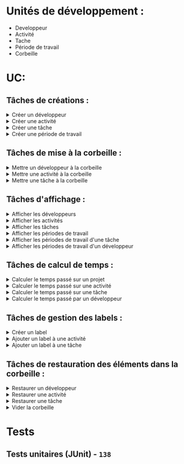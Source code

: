 # Unités de développement :

- Developpeur
- Activité
- Tache
- Période de travail
- Corbeille

# UC:

## Tâches de créations :

<details>
<summary>Créer un développeur</summary>

### **Créer un développeur**

> MUST

#### Préconditions:

- Nom fourni
- Prénom fourni
- Alias fourni
- Alias unique

#### Postconditions:

- Création d'un développeur
- Message de confirmation

#### Scénario:

- Saisie du nom
- Saisie du prénom
- Saisie de l'alias
- Création du développeur
- Message de confirmation

#### Table de decision:

| Préconditions               | 1   | 2   | 3   | 4   | 5   |
| --------------------------- | --- | --- | --- | --- | --- |
| _Nom fourni_                | Non | Oui | Oui | Oui | Oui |
| _Prénom fourni_             |     | Non | Oui | Oui | Oui |
| _Alias fourni_              |     |     | Non | Oui | Oui |
| _Alias unique_              |     |     |     | Non | Oui |
| **Postconditions**          |     |     |     |     |     |
| _Création d'un développeur_ | Non | Non | Non | Non | Oui |
| _Message d'erreur_          | Oui | Oui | Oui | Oui | Non |
| **Nombre de tests**         | 1   | 1   | 1   | 1   | 1   |

#### Tests `5`

#### UML:

```plantuml
@startuml
left to right direction
skinparam packageStyle rectangle
skinparam classAttributeIconSize 0

rectangle "Créer un développeur" {
    (Saisie du nom) as (1)
    (Saisie du prénom) as (2)
    (Saisie de l'alias) as (3)
    (Création du développeur) as (4)
    (Message de confirmation) as (5)

    (1) --> (2)
    (2) --> (3)
    (3) --> (4)
    (4) --> (5)
}
@enduml
```

---

</details>

<details>
<summary>Créer une activité</summary>

### **Créer une activité**

> MUST

#### Préconditions:

- Nom fourni
- Id fourni
- Id unique

#### Postconditions:

- Création d'une activité
- Message de confirmation

#### Scénario:

- Saisie du nom
- Saisie de l'id
- Création de l'activité
- Message de confirmation

#### Table de decision:

| Préconditions             | 1   | 2   | 3   | 4   |
| ------------------------- | --- | --- | --- | --- |
| _Nom fourni_              | Non | Oui | Oui | Oui |
| _Id fourni_               |     | Non | Oui | Oui |
| _Id unique_               |     |     | Non | Oui |
| **Postconditions**        |     |     |     |     |
| _Création d'une activité_ | Non | Non | Non | Oui |
| _Message d'erreur_        | Oui | Oui | Oui | Non |
| **Nombre de tests**       | 1   | 1   | 1   | 1   |

#### Tests `4`:

---

</details>

<details>
<summary>Créer une tâche</summary>

### **Créer une tâche**

> MUST

#### Préconditions:

- Nom fourni
- Id fourni
- Id unique
- Activité fournie
- Activité existante
- Activité active

#### Postconditions:

- Création d'une tâche
- Message de confirmation

#### Scénario:

- Saisie du nom
- Saisie de l'id
- Saisie de l'activité
- Création de la tâche
- Message de confirmation

#### Table de decision:

| Préconditions          | 1   | 2   | 3   | 4   | 5   | 6   | 7   |
| ---------------------- | --- | --- | --- | --- | --- | --- | --- |
| _Nom fourni_           | Non | Oui | Oui | Oui | Oui | Oui | Oui |
| _Id fourni_            |     | Non | Oui | Oui | Oui | Oui | Oui |
| _Id unique_            |     |     | Non | Oui | Oui | Oui | Oui |
| _Activité fournie_     |     |     |     | Non | Oui | Oui | Oui |
| _Activité existante_   |     |     |     |     | Non | Oui | Oui |
| _Activité active_      |     |     |     |     |     | Non | Oui |
| **Postconditions**     |     |     |     |     |     |     |     |
| _Création d'une tâche_ | Non | Non | Non | Non | Non | Non | Oui |
| _Message d'erreur_     | Oui | Oui | Oui | Oui | Oui | Oui | Non |
| **Nombre de tests**    | 1   | 1   | 1   | 1   | 1   | 1   | 1   |

#### Tests `7`:

---

</details>

<details>
<summary>Créer une période de travail</summary>

### **Créer une période de travail**

> MUST

#### Préconditions:

- Début fourni
- Fin fournie
- Début < Fin
- Tâche fournie
- Tâche existante
- Tâche active
- Développeur fourni
- Développeur existant
- Développeur actif
- Pas de chevauchement avec une autre période de travail

#### Postconditions:

- Création d'une période de travail
- Message de confirmation

#### Scénario:

- Saisie du début
- Saisie de la fin
- Saisie de la tâche
- Saisie du développeur
- Création de la période de travail
- Message de confirmation

#### Table de decision:

| Préconditions                                            | 1   | 2   | 3   | 4   | 5   | 6   | 7   | 8   | 9   | 10  | 11  |
| -------------------------------------------------------- | --- | --- | --- | --- | --- | --- | --- | --- | --- | --- | --- |
| _Début fourni_                                           | Non | Oui | Oui | Oui | Oui | Oui | Oui | Oui | Oui | Oui | Oui |
| _Fin fournie_                                            |     | Non | Oui | Oui | Oui | Oui | Oui | Oui | Oui | Oui | Oui |
| _Début < Fin_                                            |     |     | Non | Oui | Oui | Oui | Oui | Oui | Oui | Oui | Oui |
| _Tâche fournie_                                          |     |     |     | Non | Oui | Oui | Oui | Oui | Oui | Oui | Oui |
| _Tâche existante_                                        |     |     |     |     | Non | Oui | Oui | Oui | Oui | Oui | Oui |
| _Tâche active_                                           |     |     |     |     |     | Non | Oui | Oui | Oui | Oui | Oui |
| _Développeur fourni_                                     |     |     |     |     |     |     | Non | Oui | Oui | Oui | Oui |
| _Développeur existant_                                   |     |     |     |     |     |     |     | Non | Oui | Oui | Oui |
| _Développeur actif_                                      |     |     |     |     |     |     |     |     | Non | Oui | Oui |
| _Pas de chevauchement avec une autre période de travail_ |     |     |     |     |     |     |     |     |     | Non | Oui |
| **Postconditions**                                       |     |     |     |     |     |     |     |     |     |     |     |
| _Création d'une période de travail_                      | Non | Non | Non | Non | Non | Non | Non | Non | Non | Non | Oui |
| _Message d'erreur_                                       | Oui | Oui | Oui | Oui | Oui | Oui | Oui | Oui | Oui | Oui | Non |
| **Nombre de tests**                                      | 1   | 1   | 1   | 1   | 1   | 1   | 2   | 2   | 2   | 2   | 2   |

#### Tests `16`:

---

</details>

## Tâches de mise à la corbeille :

<details>
<summary>Mettre un développeur à la corbeille</summary>

### **Mettre un développeur à la corbeille**

> MUST

#### Préconditions:

- Développeur fourni
- Développeur existant
- Développeur actif

#### Postconditions:

- Développeur mis à la corbeille
- Périodes de travail du développeur mises à la corbeille
- Message de confirmation

#### Scénario:

- Saisie du développeur
- Mise à la corbeille du développeur
- Message de confirmation

#### Table de decision:

| Préconditions                                             | 1   | 2   | 3   | 4   |
| --------------------------------------------------------- | --- | --- | --- | --- |
| _Développeur fourni_                                      | Non | Oui | Oui | Oui |
| _Développeur existant_                                    |     | Non | Oui | Oui |
| _Développeur actif_                                       |     |     | Non | Oui |
| **Postconditions**                                        |     |     |     |     |
| _Développeur mis à la corbeille_                          | Non | Non | Non | Oui |
| _Périodes de travail du développeur mises à la corbeille_ | Non | Non | Non | Oui |
| _Message d'erreur_                                        | Oui | Oui | Oui | Non |
| **Nombre de tests**                                       | 1   | 1   | 1   | 2   |

> Pour le cas `4`, il faut aussi tester un développeur sans période de travail.

#### Tests `5`:

---

</details>

<details>
<summary>Mettre une activité à la corbeille</summary>

### **Mettre une activité à la corbeille**

> MUST

#### Préconditions:

- Activité fournie
- Activité existante
- Activité active

#### Postconditions:

- Activité mise à la corbeille
- Tâches de l'activité mises à la corbeille
- Périodes de travail des tâches mises à la corbeille
- Message de confirmation

#### Scénario:

- Saisie de l'activité
- Mise à la corbeille de l'activité
- Message de confirmation

#### Table de decision:

| Préconditions                                         | 1   | 2   | 3   | 4   |
| ----------------------------------------------------- | --- | --- | --- | --- |
| _Activité fournie_                                    | Non | Oui | Oui | Oui |
| _Activité existante_                                  |     | Non | Oui | Oui |
| _Activité active_                                     |     |     | Non | Oui |
| **Postconditions**                                    |     |     |     |     |
| _Activité mise à la corbeille_                        | Non | Non | Non | Oui |
| _Tâches de l'activité mises à la corbeille_           | Non | Non | Non | Oui |
| _Périodes de travail des tâches mises à la corbeille_ | Non | Non | Non | Oui |
| _Message d'erreur_                                    | Oui | Oui | Oui | Non |
| **Nombre de tests**                                   | 1   | 1   | 1   | 3   |

> Pour le cas `4` il faut 3 tests pour tester les 3 postconditions, donc les cas où il n'existe pas de tâches active pour l'activité, ni de périodes de travail actvies pour les tâches.

#### Tests `6`:

---

</details>

<details>
<summary>Mettre une tâche à la corbeille</summary>

### **Mettre une tâche à la corbeille**

> MUST

#### Préconditions:

- Tâche fournie
- Tâche existante
- Tâche active

#### Postconditions:

- Tâche mise à la corbeille
- Périodes de travail de la tâche mises à la corbeille
- Message de confirmation

#### Scénario:

- Saisie de la tâche
- Mise à la corbeille de la tâche
- Message de confirmation

#### Table de decision:

| Préconditions                                          | 1   | 2   | 3   | 4   |
| ------------------------------------------------------ | --- | --- | --- | --- |
| _Tâche fournie_                                        | Non | Oui | Oui | Oui |
| _Tâche existante_                                      |     | Non | Oui | Oui |
| _Tâche active_                                         |     |     | Non | Oui |
| **Postconditions**                                     |     |     |     |     |
| _Tâche mise à la corbeille_                            | Non | Non | Non | Oui |
| _Périodes de travail de la tâche mises à la corbeille_ | Non | Non | Non | Oui |
| _Message d'erreur_                                     | Oui | Oui | Oui | Non |
| **Nombre de tests**                                    | 1   | 1   | 1   | 2   |

> Pour le cas `4` on fait 2 tests pour le cas ou il n'existe pas de période de travail actives pour la tâche

#### Tests `5`:

---

</details>

## Tâches d'affichage :

<details>
<summary>Afficher les développeurs</summary>

### **Afficher les développeurs**

> MUST

#### Préconditions:

- Type de tri fourni

```java
public enum SortType {
	ACTIVE,
	INACTIVE,
	ALL
}
```

#### Postconditions:

- Affichage des développeurs

#### Scénario:

- Saisie du type de tri
- Affichage des développeurs

#### Table de decision:

| Préconditions                         | 1   | 2   | 3            | 4              | 5         |
| ------------------------------------- | --- | --- | ------------ | -------------- | --------- |
| _Type de tri fourni_                  | Non | Oui | Oui          | Oui            | Oui       |
| _Type de tri valide_                  |     | Non | Oui `ACTIVE` | Oui `INACTIVE` | Oui `ALL` |
| **Postconditions**                    |     |     |              |                |           |
| _Affichage des développeurs actifs_   | Non | Non | Oui          | Non            | Non       |
| _Affichage des développeurs inactifs_ | Non | Non | Non          | Oui            | Non       |
| _Affichage de tous les développeurs_  | Non | Non | Non          | Non            | Oui       |
| _Message d'erreur_                    | Oui | Oui | Non          | Non            | Non       |
| **Nombre de tests**                   | 1   | 1   | 2            | 2              | 2         |

> 2 tests pour les cas où le résultat renvoie une liste vide

#### Tests `8`:

---

</details>

<details>
<summary>Afficher les activités</summary>

### **Afficher les activités**

> MAY

#### Préconditions:

- Type de tri fourni

```java
public enum SortType {
	ACTIVE,
	INACTIVE,
	ALL
}
```

#### Postconditions:

- Affichage des activités

#### Scénario:

- Saisie du type de tri
- Affichage des activités

#### Table de decision:

| Préconditions                       | 1   | 2   | 3            | 4              | 5         |
| ----------------------------------- | --- | --- | ------------ | -------------- | --------- |
| _Type de tri fourni_                | Non | Oui | Oui          | Oui            | Oui       |
| _Type de tri valide_                |     | Non | Oui `ACTIVE` | Oui `INACTIVE` | Oui `ALL` |
| **Postconditions**                  |     |     |              |                |           |
| _Affichage des activités actives_   | Non | Non | Oui          | Non            | Non       |
| _Affichage des activités inactives_ | Non | Non | Non          | Oui            | Non       |
| _Affichage de toutes les activités_ | Non | Non | Non          | Non            | Oui       |
| _Message d'erreur_                  | Oui | Oui | Non          | Non            | Non       |
| **Nombre de tests**                 | 1   | 1   | 2            | 2              | 2         |

> 2 tests pour les cas où le résultat renvoie une liste vide

#### Tests `8`:

---

</details>

<details>
<summary>Afficher les tâches</summary>

### **Afficher les tâches d'une activité**

> MAY

#### Préconditions:

- Activité fournie
- Activité existante

#### Postconditions:

- Affichage des tâches de l'activité

#### Scénario:

- Saisie de l'activité
- Affichage des tâches de l'activité

#### Table de decision:

| Préconditions                        | 1   | 2   | 3   |
| ------------------------------------ | --- | --- | --- |
| _Activité fournie_                   | Non | Oui | Oui |
| _Activité existante_                 |     | Non | Oui |
| **Postconditions**                   |     |     |     |
| _Affichage des tâches de l'activité_ | Non | Non | Oui |
| _Message d'erreur_                   | Oui | Oui | Non |
| **Nombre de tests**                  | 1   | 1   | 2   |

> 2 tests pour les cas où le résultat renvoie une liste vide

#### Tests `4`:

---

</details>

<details>
<summary>Afficher les périodes de travail</summary>

### **Afficher les périodes de travail**

> MUST

#### Préconditions:

- Type de tri fourni

```java
public enum SortType {
	ACTIVE,
	INACTIVE,
	ALL
}
```

#### Postconditions:

- Affichage des périodes de travail

#### Scénario:

- Saisie du type de tri
- Saisie de l'activité (si type de tri `ACTIVE`)
- Saisie de la tâche (si type de tri `ACTIVE`)
- Affichage des périodes de travail

#### Table de decision:

| Préconditions                                 | 1   | 2   | 3         | 4              | 5            |
| --------------------------------------------- | --- | --- | --------- | -------------- | ------------ |
| _Type de tri fourni_                          | Non | Oui | Oui       | Oui            | Oui          |
| _Type de tri valide_                          |     | Non | Oui `ALL` | Oui `INACTIVE` | Oui `ACTIVE` |
| **Postconditions**                            |     |     |           |                |              |
| _Affichage des périodes de travail actives_   | Non | Non | Non       | Non            | Oui          |
| _Affichage des périodes de travail inactives_ | Non | Non | Non       | Oui            | Non          |
| _Affichage de toutes les périodes de travail_ | Non | Non | Oui       | Non            | Non          |
| _Message d'erreur_                            | Oui | Oui | Non       | Non            | Non          |
| **Nombre de tests**                           | 1   | 1   | 2         | 2              | 2            |

> 2 tests pour les cas où le résultat renvoie une liste vide

#### Tests `8`:

---

</details>

<details>
<summary>Afficher les périodes de travail d'une tâche</summary>

### **Afficher les périodes de travail d'une tâche**

> MUST

#### Préconditions:

- Activité fournie
- Activité existante
- Tâche fournie
- Tâche existante

#### Postconditions:

- Affichage des périodes de travail de la tâche

#### Scénario:

- Saisie de l'activité
- Saisie de la tâche
- Affichage des périodes de travail de la tâche

#### Table de decision:

| Préconditions                       | 1   | 2   | 3   | 4   | 5   |
| ----------------------------------- | --- | --- | --- | --- | --- |
| _Activité fournie_                  | Non | Oui | Oui | Oui | Oui |
| _Activité existante_                |     | Non | Oui | Oui | Oui |
| _Tâche fournie_                     |     |     | Non | Oui | Oui |
| _Tâche existante_                   |     |     |     | Non | Oui |
| **Postconditions**                  |     |     |     |     |     |
| _Affichage des périodes de travail_ | Non | Non | Non | Non | Oui |
| _Message d'erreur_                  | Oui | Oui | Oui | Oui | Non |
| **Nombre de tests**                 | 1   | 1   | 1   | 1   | 2   |

> 2 tests pour les cas où le résultat renvoie une liste vide (activité existante, tâche existante)

#### Tests `6`:

---

</details>

<details>
<summary>Afficher les périodes de travail d'un développeur</summary>

### **Afficher les périodes de travail d'un développeur**

> SHOULD

#### Préconditions:

- Développeur fourni
- Développeur existant

#### Postconditions:

- Affichage des périodes de travail du développeur

#### Scénario:

- Saisie du développeur
- Affichage des périodes de travail du développeur

#### Table de decision:

| Préconditions                       | 1   | 2   | 3   |
| ----------------------------------- | --- | --- | --- |
| _Développeur fourni_                | Non | Oui | Oui |
| _Développeur existant_              |     | Non | Oui |
| **Postconditions**                  |     |     |     |
| _Affichage des périodes de travail_ | Non | Non | Oui |
| _Message d'erreur_                  | Oui | Oui | Non |
| **Nombre de tests**                 | 1   | 1   | 2   |

> 2 tests pour les cas où le résultat renvoie une liste vide

#### Tests `4`:

---

</details>

## Tâches de calcul de temps :

<details>
<summary>Calculer le temps passé sur un projet</summary>

### **Calculer le temps passé sur un projet**

> MUST

#### Préconditions:

- Aucune

#### Postconditions:

- Affichage du temps passé sur le projet

#### Scénario:

- Affichage du temps passé sur le projet

#### Table de decision:

| Préconditions                            | 1   |
| ---------------------------------------- | --- |
| **Postconditions**                       |     |
| _Affichage du temps passé sur le projet_ | Oui |
| **Nombre de tests**                      | 1   |

#### Tests `1`:

---

</details>

<details>
<summary>Calculer le temps passé sur une activité</summary>

### **Calculer le temps passé sur une activité**

> SHOULD

#### Préconditions:

- Activité fournie
- Activité existante
- Activité active

#### Postconditions:

- Affichage du temps passé sur l'activité

#### Scénario:

- Saisie de l'activité
- Affichage du temps passé sur l'activité

#### Table de decision:

| Préconditions                             | 1   | 2   | 3   |
| ----------------------------------------- | --- | --- | --- |
| _Activité fournie_                        | Non | Oui | Oui |
| _Activité existante_                      |     | Non | Oui |
| _Activité active_                         |     |     | Non |
| **Postconditions**                        |     |     |     |
| _Affichage du temps passé sur l'activité_ | Non | Non | Oui |
| _Message d'erreur_                        | Oui | Oui | Non |
| **Nombre de tests**                       | 1   | 1   | 1   |

#### Tests `3`:

---

</details>

<details>
<summary>Calculer le temps passé sur une tâche</summary>

### **Calculer le temps passé sur une tâche**

> SHOULD

#### Préconditions:

- Activité fournie
- Activité existante
- Activité active
- Tâche fournie
- Tâche existante
- Tâche active

#### Postconditions:

- Affichage du temps passé sur la tâche

#### Scénario:

- Saisie de la tâche
- Affichage du temps passé sur la tâche

#### Table de decision:

| Préconditions                           | 1   | 2   | 3   | 4   | 5   | 6   | 7   |
| --------------------------------------- | --- | --- | --- | --- | --- | --- | --- |
| _Activité fournie_                      | Non | Oui | Oui | Oui | Oui | Oui | Oui |
| _Activité existante_                    |     | Non | Oui | Oui | Oui | Oui | Oui |
| _Activité active_                       |     |     | Non | Oui | Oui | Oui | Oui |
| _Tâche fournie_                         |     |     |     | Non | Oui | Oui | Oui |
| _Tâche existante_                       |     |     |     |     | Non | Oui | Oui |
| _Tâche active_                          |     |     |     |     |     | Non | Oui |
| **Postconditions**                      |     |     |     |     |     |     |     |
| _Affichage du temps passé sur la tâche_ | Non | Non | Non | Non | Non | Non | Oui |
| _Message d'erreur_                      | Oui | Oui | Oui | Oui | Oui | Oui | Non |
| **Nombre de tests**                     | 1   | 1   | 1   | 1   | 1   | 1   | 1   |

#### Tests `7`:

---

</details>

<details>
<summary>Calculer le temps passé par un développeur</summary>

### **Calculer le temps passé par un développeur**

> SHOULD

#### Préconditions:

- Développeur fourni
- Développeur existant

#### Postconditions:

- Affichage du temps passé par le développeur

#### Scénario:

- Saisie du développeur
- Affichage du temps passé par le développeur

#### Table de decision:

| Préconditions                         | 1   | 2   | 3   |
| ------------------------------------- | --- | --- | --- |
| _Développeur fourni_                  | Non | Oui | Oui |
| _Développeur existant_                |     | Non | Oui |
| **Postconditions**                    |     |     |     |
| _Affichage du temps passé par le dev_ | Non | Non | Oui |
| _Message d'erreur_                    | Oui | Oui | Non |
| **Nombre de tests**                   | 1   | 1   | 1   |

#### Tests `3`:

---

</details>

## Tâches de gestion des labels :

<details>
<summary>Créer un label</summary>

### **Créer un label**

> SHOULD

#### Préconditions:

- Label fourni
- Id fourni
- Id unique

#### Postconditions:

- Création du label
- Message de confirmation

#### Scénario:

- Saisie du label
- Saisie de l'id
- Création du label

#### Table de decision:

| Préconditions       | 1   | 2   | 3   | 4   |
| ------------------- | --- | --- | --- | --- |
| _Label fourni_      | Non | Oui | Oui | Oui |
| _Id fourni_         |     | Non | Oui | Oui |
| _Id unique_         |     |     | Non | Oui |
| **Postconditions**  |     |     |     |     |
| _Création du label_ | Non | Non | Non | Oui |
| _Message d'erreur_  | Oui | Oui | Oui | Non |
| **Nombre de tests** | 1   | 1   | 1   | 1   |

#### Tests `4`:

---

</details>

<details>
<summary>Ajouter un label à une activité</summary>

### **Ajouter un label à une activité**

> SHOULD

#### Préconditions:

- Activité fournie
- Activité existante
- Activité active
- Label fourni
- Label existant

#### Postconditions:

- Ajout du label à l'activité

#### Scénario:

- Saisie de l'activité
- Saisie du label
- Ajout du label à l'activité

#### Table de decision:

| Préconditions                 | 1   | 2   | 3   | 4   | 5   | 6   |
| ----------------------------- | --- | --- | --- | --- | --- | --- |
| _Activité fournie_            | Non | Oui | Oui | Oui | Oui | Oui |
| _Activité existante_          |     | Non | Oui | Oui | Oui | Oui |
| _Activité active_             |     |     | Non | Oui | Oui | Oui |
| _Label fourni_                |     |     |     | Non | Oui | Oui |
| _Label existant_              |     |     |     |     | Non | Oui |
| **Postconditions**            |     |     |     |     |     |     |
| _Ajout du label à l'activité_ | Non | Non | Non | Non | Non | Oui |
| _Message d'erreur_            | Oui | Oui | Oui | Oui | Oui | Non |
| **Nombre de tests**           | 1   | 1   | 1   | 1   | 1   | 1   |

#### Tests `6`:

---

</details>

<details>
<summary>Ajouter un label à une tâche</summary>

### **Ajouter un label à une tâche**

> SHOULD

#### Préconditions:

- Activité fournie
- Activité existante
- Activité active
- Tâche fournie
- Tâche existante
- Tâche active
- Label fourni
- Label existant

#### Postconditions:

- Ajout du label à la tâche

#### Scénario:

- Saisie de la tâche
- Saisie du label
- Ajout du label à la tâche

#### Table de decision:

| Préconditions               | 1   | 2   | 3   | 4   | 5   | 6   | 7   | 8   | 9   |
| --------------------------- | --- | --- | --- | --- | --- | --- | --- | --- | --- |
| _Activité fournie_          | Non | Oui | Oui | Oui | Oui | Oui | Oui | Oui | Oui |
| _Activité existante_        |     | Non | Oui | Oui | Oui | Oui | Oui | Oui | Oui |
| _Activité active_           |     |     | Non | Oui | Oui | Oui | Oui | Oui | Oui |
| _Tâche fournie_             |     |     |     | Non | Oui | Oui | Oui | Oui | Oui |
| _Tâche existante_           |     |     |     |     | Non | Oui | Oui | Oui | Oui |
| _Tâche active_              |     |     |     |     |     | Non | Oui | Oui | Oui |
| _Label fourni_              |     |     |     |     |     |     | Non | Oui | Oui |
| _Label existant_            |     |     |     |     |     |     |     | Non | Oui |
| **Postconditions**          |     |     |     |     |     |     |     |     |     |
| _Ajout du label à la tâche_ | Non | Non | Non | Non | Non | Non | Non | Non | Oui |
| _Message d'erreur_          | Oui | Oui | Oui | Oui | Oui | Oui | Oui | Oui | Non |
| **Nombre de tests**         | 1   | 1   | 1   | 1   | 1   | 1   | 1   | 1   | 1   |

#### Tests `9`:

---

</details>

## Tâches de restauration des éléments dans la corbeille :

<details>
<summary>Restaurer un développeur</summary>

### **Restaurer un développeur**

> SHOULD

#### Préconditions:

- Développeur fourni
- Développeur existant
- Développeur inactif

#### Postconditions:

- Restauration du développeur

#### Scénario:

- Saisie du développeur
- Restauration du développeur

#### Table de decision:

| Préconditions                 | 1   | 2   | 3   | 4   |
| ----------------------------- | --- | --- | --- | --- |
| _Développeur fourni_          | Non | Oui | Oui | Oui |
| _Développeur existant_        |     | Non | Oui | Oui |
| _Développeur inactif_         |     |     | Non | Oui |
| **Postconditions**            |     |     |     |     |
| _Restauration du développeur_ | Non | Non | Non | Oui |
| _Message d'erreur_            | Oui | Oui | Oui | Non |
| **Nombre de tests**           | 1   | 1   | 1   | 1   |

#### Tests `4`:

---

</details>

<details>
<summary>Restaurer une activité</summary>

### **Restaurer une activité**

> SHOULD

#### Préconditions:

- Activité fournie
- Activité existante
- Activité inactive

#### Postconditions:

- Restauration de l'activité
- Restauration des tâches de l'activité
- Restauration des périodes des tâches de l'activité (si le développeur est actif)

#### Scénario:

- Saisie de l'activité
- Restauration de l'activité
- Restauration des tâches de l'activité
- Restauration des périodes des tâches de l'activité

#### Table de decision:

| Préconditions                | 1   | 2   | 3   | 4   |
| ---------------------------- | --- | --- | --- | --- |
| _Activité fournie_           | Non | Oui | Oui | Oui |
| _Activité existante_         |     | Non | Oui | Oui |
| _Activité inactive_          |     |     | Non | Oui |
| **Postconditions**           |     |     |     |     |
| _Restauration de l'activité_ | Non | Non | Non | Oui |
| _Restauration des tâches_    | Non | Non | Non | Oui |
| _Restauration des périodes_  | Non | Non | Non | Oui |
| _Message d'erreur_           | Oui | Oui | Oui | Non |
| **Nombre de tests**          | 1   | 1   | 1   | 3   |

> On fait `3` tests car il y a la possibilité que les périodes de travail des tâches de l'activité ne soient pas restaurées si le développeur est inactif.

#### Tests `6`:

---

</details>

<details>
<summary>Restaurer une tâche</summary>

### **Restaurer une tâche**

> SHOULD

#### Préconditions:

- Activité fournie
- Activité existante
- Activité active
- Tâche fournie
- Tâche existante
- Tâche inactive

#### Postconditions:

- Restauration de la tâche
- Restauration des périodes de travail de la tâche (si le développeur est actif)

#### Scénario:

- Saisie de la tâche
- Restauration de la tâche
- Restauration des périodes de travail de la tâche

#### Table de decision:

| Préconditions               | 1   | 2   | 3   | 4   | 5   | 6   | 7   |
| --------------------------- | --- | --- | --- | --- | --- | --- | --- |
| _Activité fournie_          | Non | Oui | Oui | Oui | Oui | Oui | Oui |
| _Activité existante_        |     | Non | Oui | Oui | Oui | Oui | Oui |
| _Activité active_           |     |     | Non | Oui | Oui | Oui | Oui |
| _Tâche fournie_             |     |     |     | Non | Oui | Oui | Oui |
| _Tâche existante_           |     |     |     |     | Non | Oui | Oui |
| _Tâche inactive_            |     |     |     |     |     | Non | Oui |
| **Postconditions**          |     |     |     |     |     |     |     |
| _Restauration de la tâche_  | Non | Non | Non | Non | Non | Non | Oui |
| _Restauration des périodes_ | Non | Non | Non | Non | Non | Non | Oui |
| _Message d'erreur_          | Oui | Oui | Oui | Oui | Oui | Oui | Non |
| **Nombre de tests**         | 1   | 1   | 1   | 1   | 1   | 1   | 2   |

> On fait `2` tests car il y a la possibilité que les périodes de travail de la tâche ne soient pas restaurées si le développeur est inactif.

#### Tests `8`:

---

</details>

<details>
<summary>Vider la corbeille</summary>

### **Vider la corbeille**

> SHOULD

#### Préconditions:

- Aucune

#### Postconditions:

- Vidage de la corbeille

#### Scénario:

- Vidage de la corbeille

#### Table de decision:

| Préconditions            | 1   |
| ------------------------ | --- |
| **Postconditions**       |     |
| _Vidage de la corbeille_ | Oui |
| **Nombre de tests**      | 1   |

#### Tests `1`:

---

</details>

# Tests

## Tests unitaires (JUnit) - `138`
